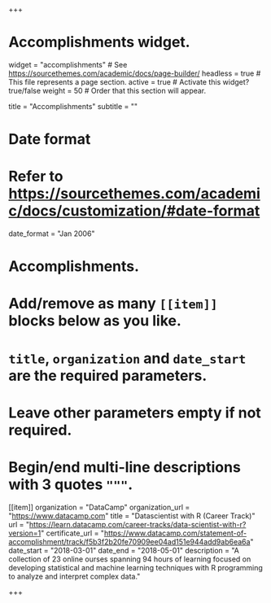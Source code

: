 +++
# Accomplishments widget.
widget = "accomplishments"  # See https://sourcethemes.com/academic/docs/page-builder/
headless = true  # This file represents a page section.
active = true  # Activate this widget? true/false
weight = 50  # Order that this section will appear.

title = "Accomplish&shy;ments"
subtitle = ""

# Date format
#   Refer to https://sourcethemes.com/academic/docs/customization/#date-format
date_format = "Jan 2006"

# Accomplishments.
#   Add/remove as many `[[item]]` blocks below as you like.
#   `title`, `organization` and `date_start` are the required parameters.
#   Leave other parameters empty if not required.
#   Begin/end multi-line descriptions with 3 quotes `"""`.

  
[[item]]
  organization = "DataCamp"
  organization_url = "https://www.datacamp.com"
  title = "Datascientist with R (Career Track)"
  url = "https://learn.datacamp.com/career-tracks/data-scientist-with-r?version=1"
  certificate_url = "https://www.datacamp.com/statement-of-accomplishment/track/f5b3f2b20fe70909ee04ad151e944add9ab6ea6a"
  date_start = "2018-03-01"
  date_end = "2018-05-01"
  description = "A collection of 23 online ourses spanning 94 hours of learning focused on developing statistical and machine learning techniques with R programming to analyze and interpret complex data."

+++

